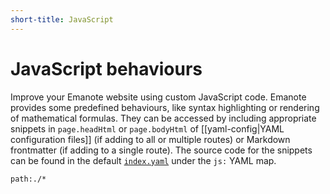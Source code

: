 ```yaml
---
short-title: JavaScript
---
```


# JavaScript behaviours

Improve your Emanote website using custom JavaScript code. Emanote provides some predefined behaviours, like syntax highlighting or rendering of mathematical formulas. They can be accessed by including appropriate snippets in `page.headHtml` or `page.bodyHtml` of [[yaml-config|YAML configuration files]] (if adding to all or multiple routes) or Markdown frontmatter (if adding to a single route). The source code for the snippets can be found in the default [`index.yaml`](https://github.com/srid/emanote/blob/master/emanote/default/index.yaml) under the `js:` YAML map.

```query
path:./*
```
